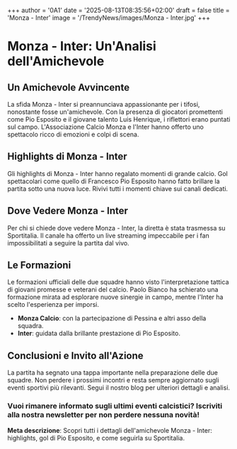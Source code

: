 +++
author = '0A1'
date = '2025-08-13T08:35:56+02:00'
draft = false
title = 'Monza - Inter'
image = '/TrendyNews/images/Monza - Inter.jpg'
+++

# Monza - Inter: Un'Analisi dell'Amichevole

## Un Amichevole Avvincente

La sfida Monza - Inter si preannunciava appassionante per i tifosi, nonostante fosse un'amichevole. Con la presenza di giocatori promettenti come Pio Esposito e il giovane talento Luis Henrique, i riflettori erano puntati sul campo. L'Associazione Calcio Monza e l'Inter hanno offerto uno spettacolo ricco di emozioni e colpi di scena.

## Highlights di Monza - Inter 

Gli highlights di Monza - Inter hanno regalato momenti di grande calcio. Gol spettacolari come quello di Francesco Pio Esposito hanno fatto brillare la partita sotto una nuova luce. Rivivi tutti i momenti chiave sui canali dedicati.

## Dove Vedere Monza - Inter

Per chi si chiede dove vedere Monza - Inter, la diretta è stata trasmessa su Sportitalia. Il canale ha offerto un live streaming impeccabile per i fan impossibilitati a seguire la partita dal vivo. 

## Le Formazioni

Le formazioni ufficiali delle due squadre hanno visto l'interpretazione tattica di giovani promesse e veterani del calcio. Paolo Bianco ha schierato una formazione mirata ad esplorare nuove sinergie in campo, mentre l'Inter ha scelto l'esperienza per imporsi.

- **Monza Calcio**: con la partecipazione di Pessina e altri asso della squadra.
- **Inter**: guidata dalla brillante prestazione di Pio Esposito.

## Conclusioni e Invito all'Azione

La partita ha segnato una tappa importante nella preparazione delle due squadre. Non perdere i prossimi incontri e resta sempre aggiornato sugli eventi sportivi più rilevanti. Segui il nostro blog per ulteriori dettagli e analisi.

### Vuoi rimanere informato sugli ultimi eventi calcistici? Iscriviti alla nostra newsletter per non perdere nessuna novità!

**Meta descrizione**: Scopri tutti i dettagli dell'amichevole Monza - Inter: highlights, gol di Pio Esposito, e come seguirla su Sportitalia.